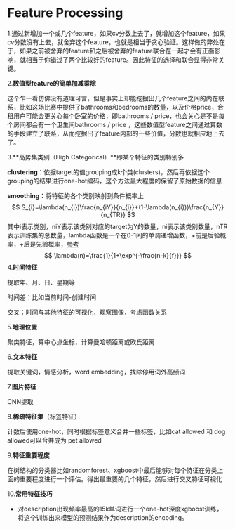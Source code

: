 # Feature Processing

1.通过新增加一个或几个feature，如果cv分数上去了，就增加这个feature，如果cv分数没有上去，就舍弃这个feature，也就是相当于贪心验证。这样做的弊处在于，如果之前被舍弃的feature和之后被舍弃的feature联合在一起才会有正面影响，就相当于你错过了两个比较好的feature。因此特征的选择和联合显得非常关键。

2.**数值型feature的简单加减乘除**

这个乍一看仿佛没有道理可言，但是事实上却能挖掘出几个feature之间的内在联系，比如这场比赛中提供了bathrooms和bedrooms的数量，以及价格price，合租用户可能会更关心每个卧室的价格，即bathrooms / price，也会关心是不是每个房间都会有一个卫生间bathrooms / price ，这些数值型feature之间通过算数的手段建立了联系，从而挖掘出了feature内部的一些价值，分数也就相应地上去了。

3.**高势集类别（High Categorical）**即某个特征的类别特别多

**clustering**：依据target的值grouping成k个类(clusters)，然后再依据这个grouping的结果进行one-hot编码，这个方法最大程度的保留了原始数据的信息

**smoothing**：将特征的各个类别映射到条件概率上
$$
S_{i}=\lambda(n_{i})\frac{n_{iY}}{n_{i}}+(1-\lambda(n_{i}))\frac{n_{Y}}{n_{TR}}
$$
其中i表示类别，niY表示该类别对应的target为Y的数量，ni表示该类别数量，nTR表示训练集的总数量，lambda函数是一个在0-1间的单调递增函数，+前是后验概率，+后是先验概率，[参考](https://www.cnblogs.com/bjwu/p/9087071.html)
$$
\lambda(n)=\frac{1}{1+\exp^{-\frac{n-k}{f}}}
$$
4.**时间特征**

提取年、月、日、星期等

时间差：比如当前时间-创建时间

交叉：时间与其他特征的可视化，观察图像，考虑函数关系

5.**地理位置**

聚类特征，算中心点坐标，计算曼哈顿距离或欧氏距离

6.**文本特征**

提取关键词，情感分析，word embedding，找除停用词外高频词

7.**图片特征**

CNN提取

8.**稀疏特征集**（标签特征）

计数后使用one-hot，同时根据标签意义合并一些标签，比如cat allowed 和 dog allowed可以合并成为 pet allowed

9.**特征重要程度**

在树结构的分类器比如randomforest、xgboost中最后能够对每个特征在分类上面的重要程度进行一个评估。得出最重要的几个特征，然后进行交叉特征可视化

10.**常用特征技巧**

* 对description出现频率最高的15k单词进行一个one-hot深度xgboost训练，将这个训练出来模型的预测结果作为description的encoding。

